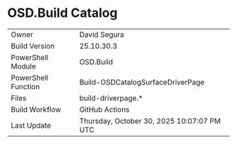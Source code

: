 ﻿# OSD.Build Catalog

| | |
|-|-|
| Owner | David Segura |
| Build Version | 25.10.30.3 |
| PowerShell Module | OSD.Build |
| PowerShell Function | Build-OSDCatalogSurfaceDriverPage |
| Files | build-driverpage.* |
| Build Workflow | GitHub Actions |
| Last Update | Thursday, October 30, 2025 10:07:07 PM UTC |
